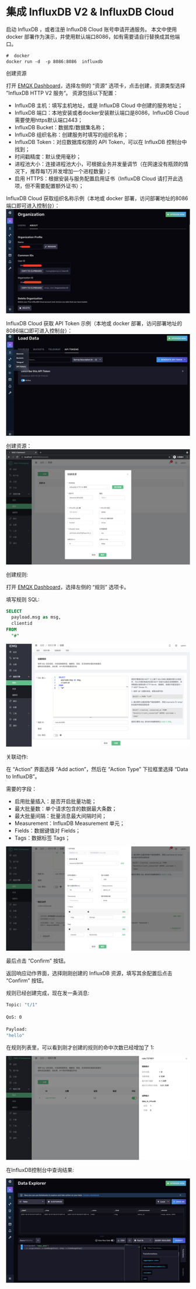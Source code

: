 # 集成 InfluxDB V2 & InfluxDB Cloud

 启动 InfluxDB ，或者注册 InfluxDB Cloud 账号申请开通服务。
 本文中使用 docker 部署作为演示，并使用默认端口8086，如有需要请自行替换成其他端口。

 ```shell
#  docker
docker run -d  -p 8086:8086  influxdb
 ```

创建资源

打开 [EMQX Dashboard](http://127.0.0.1:18083/#/rules)，选择左侧的 “资源” 选项卡，点击创建，资源类型选择 ”InfluxDB HTTP V2 服务“。
资源包括以下配置：

- InfluxDB 主机：填写主机地址，或是 InfluxDB Cloud 中创建的服务地址；
- InfluxDB 端口：本地安装或者docker安装默认端口是8086，InfluxDB Cloud 需要使用https默认端口443；
- InfluxDB Bucket：数据库/数据集名称；
- InfluxDB 组织名称：创建服务时填写的组织名称；
- InfluxDB Token：对应数据库权限的 API Token，可以在 InfluxDB 控制台中找到；
- 时间戳精度：默认使用毫秒；
- 进程池大小：连接进程池大小，可根据业务并发量调节（在网速没有瓶颈的情况下，推荐每1万并发增加一个进程数量）；
- 启用 HTTPS：根据安装与服务配置启用证书（InfluxDB Cloud 请打开此选项，但不需要配置额外证书）；

InfluxDB Cloud 获取组织名称示例（本地或 docker 部署，访问部署地址的8086端口即可进入控制台）：
![image](./assets/rule-engine/influxdbv2_get_orgname_demo.png)

InfluxDB Cloud 获取 API Token 示例（本地或 docker 部署，访问部署地址的8086端口即可进入控制台）：
![image](./assets/rule-engine/influxdbv2_get_api_token_demo.png)

创建资源：
![image](./assets/rule-engine/influxdbv2_create_resource.png)

创建规则:

打开 [EMQX Dashboard](http://127.0.0.1:18083/#/rules)，选择左侧的 “规则” 选项卡。

填写规则 SQL:

```SQL
SELECT
  payload.msg as msg,
  clientid
FROM
  "#"
```

![image](./assets/rule-engine/influxdbv2_create_rule.png)

关联动作:

在 “Action” 界面选择 “Add action”，然后在 “Action Type” 下拉框里选择 “Data to InfluxDB”。

需要的字段：

- 启用批量插入：是否开启批量功能；
- 最大批量数：单个请求包含的数据最大条数；
- 最大批量间隔：批量消息最大间隔时间；
- Measurement：InfluxDB Measurement 单元；
- Fields：数据键值对 Fields；
- Tags：数据标签 Tags；

![image](./assets/rule-engine/influxdbv2_create_action.png)

最后点击 “Confirm” 按钮。

返回响应动作界面，选择刚刚创建的 InfluxDB 资源，填写其余配置后点击 “Confirm” 按钮。

规则已经创建完成，现在发一条消息:

```bash
Topic: "t/1"

QoS: 0

Payload:
"hello"
```

在规则列表里，可以看到刚才创建的规则的命中次数已经增加了 1:

![image](./assets/rule-engine/influxdbv2_rule_run.png)

在InfluxDB控制台中查询结果:

![image](./assets/rule-engine/influxdbv2_result.png)
